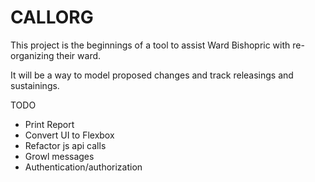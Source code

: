 # CALLORG

This project is the beginnings of a tool to
assist Ward Bishopric with re-organizing their ward.

It will be a way to model proposed changes
and track releasings and sustainings.

TODO
- Print Report
- Convert UI to Flexbox
- Refactor js api calls
- Growl messages
- Authentication/authorization
